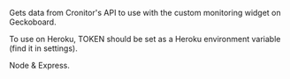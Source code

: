 Gets data from Cronitor's API to use with the custom monitoring widget on Geckoboard.


To use on Heroku, TOKEN should be set as a Heroku environment variable (find it in settings).

Node & Express.
